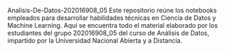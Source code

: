 Analisis-De-Datos-202016908_05
  Este repositorio reúne los notebooks empleados para desarrollar habilidades técnicas en Ciencia de Datos y Machine Learning. 
  Aquí se encuentra todo el material elaborado por los estudiantes del grupo 202016908_05 del curso de Análisis de Datos, impartido por la Universidad Nacional Abierta y a Distancia.
